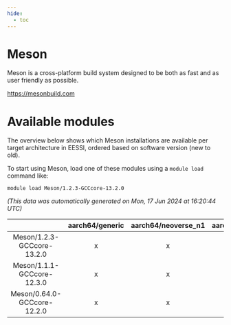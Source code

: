 ```yaml
---
hide:
  - toc
---
```


Meson
=====


Meson is a cross-platform build system designed to be both as fast and as user friendly as possible.

https://mesonbuild.com
# Available modules


The overview below shows which Meson installations are available per target architecture in EESSI, ordered based on software version (new to old).

To start using Meson, load one of these modules using a `module load` command like:

```shell
module load Meson/1.2.3-GCCcore-13.2.0
```

*(This data was automatically generated on Mon, 17 Jun 2024 at 16:20:44 UTC)*  

| |aarch64/generic|aarch64/neoverse_n1|aarch64/neoverse_v1|x86_64/generic|x86_64/amd/zen2|x86_64/amd/zen3|x86_64/intel/haswell|x86_64/intel/skylake_avx512|
| :---: | :---: | :---: | :---: | :---: | :---: | :---: | :---: | :---: |
|Meson/1.2.3-GCCcore-13.2.0|x|x|x|x|x|x|x|x|
|Meson/1.1.1-GCCcore-12.3.0|x|x|x|x|x|x|x|x|
|Meson/0.64.0-GCCcore-12.2.0|x|x|x|x|x|x|x|x|
